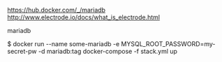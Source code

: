 https://hub.docker.com/_/mariadb
http://www.electrode.io/docs/what_is_electrode.html


mariadb

$ docker run --name some-mariadb -e MYSQL_ROOT_PASSWORD=my-secret-pw -d mariadb:tag
docker-compose -f stack.yml up
